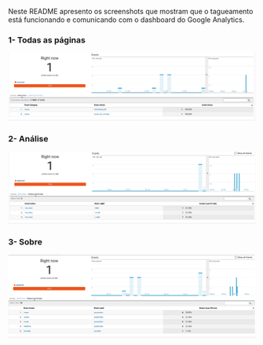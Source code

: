 Neste README apresento os screenshots que mostram que o tagueamento está funcionando e comunicando com o dashboard do Google Analytics.

### 1- Todas as páginas

![todas](https://github.com/lucascr91/casedp6/blob/master/screenshot/todasaspaginas.png)

### 2- Análise

![analises](https://github.com/lucascr91/casedp6/blob/master/screenshot/analise.png)

### 3- Sobre

![sobre](https://github.com/lucascr91/casedp6/blob/master/screenshot/sobre.png)

